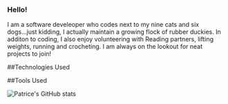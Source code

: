 ### Hello!

I am a software develeoper who codes next to my nine cats and six dogs...just kidding, I actually maintain a growing flock of rubber duckies.  In additon to coding, I also enjoy volunteering with Reading partners, lifting weights, running and crocheting.  I am always on the lookout for neat projects to join!  

##Technologies Used

##Tools Used

![Patrice's GitHub stats](https://github-readme-stats.vercel.app/api?username=PattyKat&show_icons=true&theme=tokyonight)

